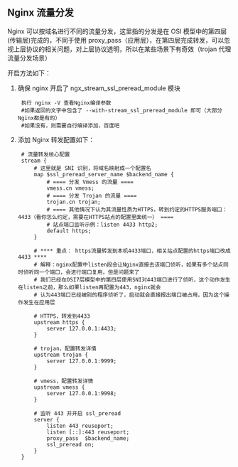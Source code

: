 ## Nginx 流量分发

Nginx 可以按域名进行不同的流量分发，这里指的分发是在 OSI 模型中的第四层(传输层)完成的，不同于使用 proxy_pass（应用层），在第四层完成转发，可以忽视上层协议的相关问题，对上层协议透明，所以在某些场景下有奇效（trojan 代理流量分发场景）

开启方法如下：

1. 确保 nginx 开启了 ngx_stream_ssl_preread_module 模块

   ```
    执行 nginx -V 查看Nginx编译参数
    #如果返回的文字中包含了 --with-stream_ssl_preread_module 即可（大部分Nginx都是有的）
    #如果没有，则需要自行编译添加，百度吧
   ```

2. 添加 Nginx 转发配置如下：

   ```nginx
    # 流量转发核心配置
    stream {
        # 这里就是 SNI 识别，将域名映射成一个配置名
        map $ssl_preread_server_name $backend_name {
            # ==== 分发 Vmess 的流量 ====
            vmess.cn vmess;
            # ==== 分发 Trojan 的流量 ====
            trojan.cn trojan;
            # ==== 其他情况下认为其流量性质为HTTPS，转到约定的HTTPS服务端口：4433（看你怎么约定，需要在HTTPS站点的配置里面统一） ====
            # 站点端口监听示例：listen 4433 http2;
            default https;
        }

        # **** 重点： https流量转发到本机4433端口，相关站点配置的https端口改成4433 ****
        # 解释：nginx配置中listen段会让Nginx直接去该端口侦听，如果有多个站点同时侦听同一个端口，会进行端口复用，但是问题来了
        # 我们已经在OSI7层模型中的第四层使用SNI对443端口进行了侦听，这个动作发生在listen之前，那么如果listen再配置为443，nginx就会
        # 认为443端口已经被别的程序侦听了，启动就会直接报出端口被占用，因为这个操作发生在应用层

        # HTTPS，转发到4433
        upstream https {
            server 127.0.0.1:4433;
        }

        # trojan，配置转发详情
        upstream trojan {
            server 127.0.0.1:9999;
        }

        # vmess，配置转发详情
        upstream vmess {
            server 127.0.0.1:9998;
        }

        # 监听 443 并开启 ssl_preread
        server {
            listen 443 reuseport;
            listen [::]:443 reuseport;
            proxy_pass  $backend_name;
            ssl_preread on;
        }
    }
   ```
